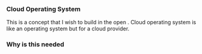 ### Cloud Operating System
This is a concept that I wish to build in the open . Cloud operating system is like an operating system but for a cloud provider. 

### Why is this needed

